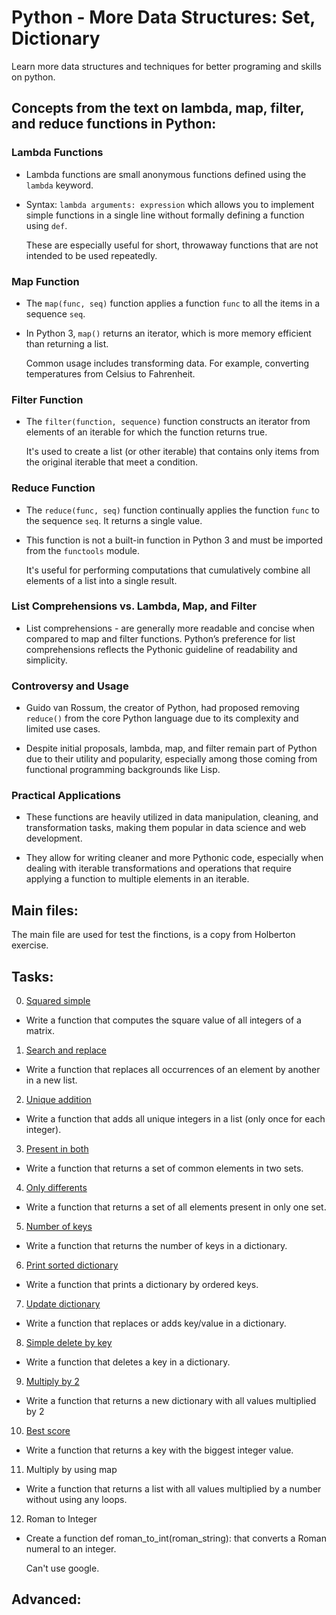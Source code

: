 # Python - More Data Structures: Set, Dictionary

Learn more data structures and techniques for better programing and skills on python.

## Concepts from the text on lambda, map, filter, and reduce functions in Python:

### Lambda Functions

 * Lambda functions are small anonymous functions defined using the `lambda` keyword.

 * Syntax: `lambda arguments: expression` which allows you to implement simple functions in a single line without formally defining a function using `def`.
        
    These are especially useful for short, throwaway functions that are not intended to be used repeatedly.

### Map Function

 * The `map(func, seq)` function applies a function `func` to all the items in a sequence `seq`.

 * In Python 3, `map()` returns an iterator, which is more memory efficient than returning a list.

    Common usage includes transforming data. For example, converting temperatures from Celsius to Fahrenheit.

### Filter Function

 * The `filter(function, sequence)` function constructs an iterator from elements of an iterable for which the function returns true.

    It's used to create a list (or other iterable) that contains only items from the original iterable that meet a condition.

### Reduce Function

 * The `reduce(func, seq)` function continually applies the function `func` to the sequence `seq`. It returns a single value.

 * This function is not a built-in function in Python 3 and must be imported from the `functools` module.

    It's useful for performing computations that cumulatively combine all elements of a list into a single result.

### List Comprehensions vs. Lambda, Map, and Filter

 * List comprehensions - are generally more readable and concise when compared to map and filter functions. Python’s preference for list comprehensions reflects the Pythonic guideline of readability and simplicity.

### Controversy and Usage

 * Guido van Rossum, the creator of Python, had proposed removing `reduce()` from the core Python language due to its complexity and limited use cases.

 * Despite initial proposals, lambda, map, and filter remain part of Python due to their utility and popularity, especially among those coming from functional programming backgrounds like Lisp.

### Practical Applications

 * These functions are heavily utilized in data manipulation, cleaning, and transformation tasks, making them popular in data science and web development.

 * They allow for writing cleaner and more Pythonic code, especially when dealing with iterable transformations and operations that require applying a function to multiple elements in an iterable.

## Main files:

The main file are used for test the finctions, is a copy from Holberton exercise. 

## Tasks:

0. [Squared simple](./0-square_matrix_simple.py)

 * Write a function that computes the square value of all integers of a matrix.

1. [Search and replace](./1-search_replace.py)

 * Write a function that replaces all occurrences of an element by another in a new list.

2. [Unique addition](./2-uniq_add.py)

 * Write a function that adds all unique integers in a list (only once for each integer).

3. [Present in both](./3-common_elements.py)

 * Write a function that returns a set of common elements in two sets.

4. [Only differents](./4-only_diff_elements.py)

 * Write a function that returns a set of all elements present in only one set.

5. [Number of keys](./5-number_keys.py)

 * Write a function that returns the number of keys in a dictionary.

6. [Print sorted dictionary](./6-print_sorted_dictionary.py)

 * Write a function that prints a dictionary by ordered keys.

7. [Update dictionary](./7-update_dictionary.py)

 * Write a function that replaces or adds key/value in a dictionary.

8. [Simple delete by key](./8-simple_delete.py)

 * Write a function that deletes a key in a dictionary.

9. [Multiply by 2](./9-multiply_by_2.py)

 * Write a function that returns a new dictionary with all values multiplied by 2

10. [Best score]()

 * Write a function that returns a key with the biggest integer value.

11. Multiply by using map

 * Write a function that returns a list with all values multiplied by a number without using any loops.

12. Roman to Integer

 * Create a function def roman_to_int(roman_string): that converts a Roman numeral to an integer.

    Can't use google.

## Advanced: 

